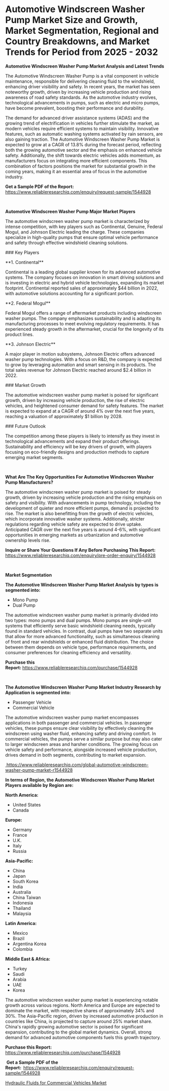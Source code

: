 <p><h1>Automotive Windscreen Washer Pump Market Size and Growth, Market Segmentation, Regional and Country Breakdowns, and Market Trends for Period from 2025 -  2032</h1></p><p><strong>Automotive Windscreen Washer Pump Market Analysis and Latest Trends</strong></p>
<p><p>The Automotive Windscreen Washer Pump is a vital component in vehicle maintenance, responsible for delivering cleaning fluid to the windshield, enhancing driver visibility and safety. In recent years, the market has seen noteworthy growth, driven by increasing vehicle production and rising awareness of road safety standards. As the automotive industry evolves, technological advancements in pumps, such as electric and micro pumps, have become prevalent, boosting their performance and durability.</p><p>The demand for advanced driver assistance systems (ADAS) and the growing trend of electrification in vehicles further stimulate the market, as modern vehicles require efficient systems to maintain visibility. Innovative features, such as automatic washing systems activated by rain sensors, are also gaining traction. The Automotive Windscreen Washer Pump Market is expected to grow at a CAGR of 13.8% during the forecast period, reflecting both the growing automotive sector and the emphasis on enhanced vehicle safety. Additionally, the shift towards electric vehicles adds momentum, as manufacturers focus on integrating more efficient components. This combination of factors positions the market for substantial growth in the coming years, making it an essential area of focus in the automotive industry.</p></p>
<p><strong>Get a Sample PDF of the Report:&nbsp;</strong> <a href="https://www.reliableresearchiq.com/enquiry/request-sample/1544928?utm_campaign=2783&utm_medium=2&utm_source=Github&utm_content=ia&utm_term=30032025&utm_id=automotive-windscreen-washer-pump">https://www.reliableresearchiq.com/enquiry/request-sample/1544928</a></p>
<p>&nbsp;</p>
<p><strong>Automotive Windscreen Washer Pump Major Market Players</strong></p>
<p><p>The automotive windscreen washer pump market is characterized by intense competition, with key players such as Continental, Genuine, Federal Mogul, and Johnson Electric leading the charge. These companies specialize in high-quality pumps that ensure optimal vehicle performance and safety through effective windshield cleaning solutions.</p><p>### Key Players</p><p>**1. Continental**  </p><p>Continental is a leading global supplier known for its advanced automotive systems. The company focuses on innovation in smart driving solutions and is investing in electric and hybrid vehicle technologies, expanding its market footprint. Continental reported sales of approximately $44 billion in 2022, with automotive solutions accounting for a significant portion.</p><p>**2. Federal Mogul**  </p><p>Federal Mogul offers a range of aftermarket products including windscreen washer pumps. The company emphasizes sustainability and is adapting its manufacturing processes to meet evolving regulatory requirements. It has experienced steady growth in the aftermarket, crucial for the longevity of its product lines.</p><p>**3. Johnson Electric**  </p><p>A major player in motion subsystems, Johnson Electric offers advanced washer pump technologies. With a focus on R&D, the company is expected to grow by leveraging automation and smart sensing in its products. The total sales revenue for Johnson Electric reached around $2.4 billion in 2022.</p><p>### Market Growth</p><p>The automotive windscreen washer pump market is poised for significant growth, driven by increasing vehicle production, the rise of electric vehicles, and heightened consumer demand for safety features. The market is expected to expand at a CAGR of around 4% over the next five years, reaching a valuation of approximately $1 billion by 2028.</p><p>### Future Outlook</p><p>The competition among these players is likely to intensify as they invest in technological advancements and expand their product offerings. Sustainability and efficiency will be key drivers of growth, with players focusing on eco-friendly designs and production methods to capture emerging market segments.</p></p>
<p>&nbsp;</p>
<p><strong>What Are The Key Opportunities For Automotive Windscreen Washer Pump Manufacturers?</strong></p>
<p><p>The automotive windscreen washer pump market is poised for steady growth, driven by increasing vehicle production and the rising emphasis on safety and visibility. With advancements in pump technology, including the development of quieter and more efficient pumps, demand is projected to rise. The market is also benefitting from the growth of electric vehicles, which incorporate innovative washer systems. Additionally, stricter regulations regarding vehicle safety are expected to drive uptake. Anticipated CAGR over the next five years is around 4-6%, with significant opportunities in emerging markets as urbanization and automotive ownership levels rise.</p></p>
<p><strong>Inquire or Share Your Questions If Any Before Purchasing This Report:</strong> <a href="https://www.reliableresearchiq.com/enquiry/pre-order-enquiry/1544928?utm_campaign=2783&utm_medium=2&utm_source=Github&utm_content=ia&utm_term=30032025&utm_id=automotive-windscreen-washer-pump">https://www.reliableresearchiq.com/enquiry/pre-order-enquiry/1544928</a></p>
<p>&nbsp;</p>
<p><strong>Market Segmentation</strong></p>
<p><strong>The Automotive Windscreen Washer Pump Market Analysis by types is segmented into:</strong></p>
<p><ul><li>Mono Pump</li><li>Dual Pump</li></ul></p>
<p><p>The automotive windscreen washer pump market is primarily divided into two types: mono pumps and dual pumps. Mono pumps are single-unit systems that efficiently serve basic windshield cleaning needs, typically found in standard vehicles. In contrast, dual pumps have two separate units that allow for more advanced functionality, such as simultaneous cleaning of front and rear windshields or enhanced fluid distribution. The choice between them depends on vehicle type, performance requirements, and consumer preferences for cleaning efficiency and versatility.</p></p>
<p><strong>Purchase this Report:&nbsp;</strong><a href="https://www.reliableresearchiq.com/purchase/1544928?utm_campaign=2783&utm_medium=2&utm_source=Github&utm_content=ia&utm_term=30032025&utm_id=automotive-windscreen-washer-pump">https://www.reliableresearchiq.com/purchase/1544928</a></p>
<p>&nbsp;</p>
<p><strong>The Automotive Windscreen Washer Pump Market Industry Research by Application is segmented into:</strong></p>
<p><ul><li>Passenger Vehicle</li><li>Commercial Vehicle</li></ul></p>
<p><p>The automotive windscreen washer pump market encompasses applications in both passenger and commercial vehicles. In passenger vehicles, these pumps ensure clear visibility by effectively cleaning the windscreen using washer fluid, enhancing safety and driving comfort. In commercial vehicles, the pumps serve a similar purpose but may also cater to larger windscreen areas and harsher conditions. The growing focus on vehicle safety and performance, alongside increased vehicle production, drives demand in both segments, contributing to market expansion.</p></p>
<p><a href="https://www.reliableresearchiq.com/global-automotive-windscreen-washer-pump-market-r1544928?utm_campaign=2783&utm_medium=2&utm_source=Github&utm_content=ia&utm_term=30032025&utm_id=automotive-windscreen-washer-pump">&nbsp;https://www.reliableresearchiq.com/global-automotive-windscreen-washer-pump-market-r1544928</a></p>
<p><strong>In terms of Region, the Automotive Windscreen Washer Pump Market Players available by Region are:</strong></p>
<p>
    <p> <strong> North America: </strong>
        <ul>
            <li>United States</li>
            <li>Canada</li>
        </ul>
        </p> 
    <p> <strong> Europe: </strong>
        <ul>
            <li>Germany</li>
            <li>France</li>
            <li>U.K.</li>
            <li>Italy</li>
            <li>Russia</li>
        </ul>
        </p> 
    <p> <strong> Asia-Pacific: </strong>
        <ul>
            <li>China</li>
            <li>Japan</li>
            <li>South Korea</li>
            <li>India</li>
            <li>Australia</li>
            <li>China Taiwan</li>
            <li>Indonesia</li>
            <li>Thailand</li>
            <li>Malaysia</li>
        </ul>
        </p> 
    <p> <strong> Latin America: </strong>
        <ul>
            <li>Mexico</li>
            <li>Brazil</li>
            <li>Argentina Korea</li>
            <li>Colombia</li>
        </ul>
        </p> 
    <p> <strong> Middle East & Africa: </strong>
        <ul>
            <li>Turkey</li>
            <li>Saudi</li>
            <li>Arabia</li>
            <li>UAE</li>
            <li>Korea</li>
        </ul>
    </p>
    </p>
<p><p>The automotive windscreen washer pump market is experiencing notable growth across various regions. North America and Europe are expected to dominate the market, with respective shares of approximately 34% and 30%. The Asia-Pacific region, driven by increased automotive production in countries like China, is projected to capture around 25% market share. China's rapidly growing automotive sector is poised for significant expansion, contributing to the global market dynamics. Overall, strong demand for advanced automotive components fuels this growth trajectory.</p></p>
<p><strong>Purchase this Report: </strong><a href="https://www.reliableresearchiq.com/purchase/1544928?utm_campaign=2783&utm_medium=2&utm_source=Github&utm_content=ia&utm_term=30032025&utm_id=automotive-windscreen-washer-pump">https://www.reliableresearchiq.com/purchase/1544928</a></p>
<p>&nbsp;<strong>Get a Sample PDF of the Report:&nbsp;&nbsp;</strong><a href="https://www.reliableresearchiq.com/enquiry/request-sample/1544928?utm_campaign=2783&utm_medium=2&utm_source=Github&utm_content=ia&utm_term=30032025&utm_id=automotive-windscreen-washer-pump">https://www.reliableresearchiq.com/enquiry/request-sample/1544928</a></p>
<p><strong></strong></p>
<p><p><a href="https://github.com/scaseiargas/Market-Research-Report-List-1/blob/main/hydraulic-fluids-for-commercial-vehicles-market.md?utm_campaign=2783&utm_medium=2&utm_source=Github&utm_content=ia&utm_term=30032025&utm_id=automotive-windscreen-washer-pump">Hydraulic Fluids for Commercial Vehicles Market</a></p></p>
